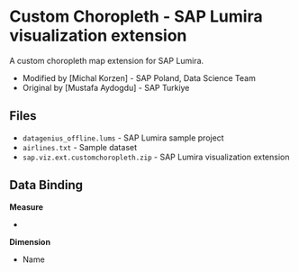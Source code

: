 Custom Choropleth - SAP Lumira visualization extension
=================================================
A custom choropleth map extension for SAP Lumira.
* Modified by [Michal Korzen] - SAP Poland, Data Science Team
* Original by [Mustafa Aydogdu] - SAP Turkiye

Files
-----------
* `datagenius_offline.lums` - SAP Lumira sample project
* `airlines.txt` - Sample dataset
* `sap.viz.ext.customchoropleth.zip` - SAP Lumira visualization extension

Data Binding
-------------------------------------------
<strong>Measure</strong>
* <Measure>

<strong>Dimension</strong>
* Name
